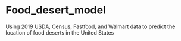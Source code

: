 # Food_desert_model
Using 2019 USDA, Census, Fastfood, and Walmart data to predict the location of food deserts in the United States
